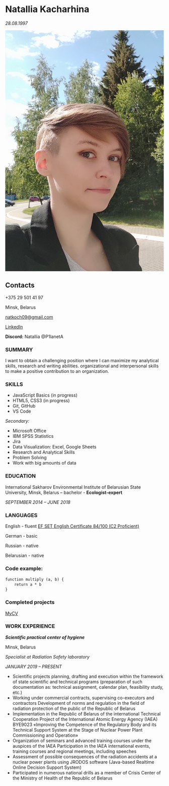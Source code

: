# Natallia Kacharhina
*28.08.1997*

![My image](Images\IMG.jpg "my photo")
## Contacts
+375 29 501 41 97

Minsk, Belarus

natkoch09@gmail.com

[LinkedIn](linkedin.com/in/natallia-kacharhina-836782171/)

**Discord:** Natallia @P1lanetA

### **SUMMARY** 

I want to obtain a challenging position where I can maximize  my analytical skills, research and writing abilities. organizational and interpersonal skills to make a positive contribution to an organization.

### **SKILLS**

- JavaScript Basics (in progress)
- HTML5, CSS3 (in progress)
- Git, GitHub
- VS Code

*Secondary:*
  - Microsoft Office
  - IBM SPSS Statistics
  - Jira
  - Data Visualization: Excel, Google Sheets
  - Research and Analytical Skills
  - Problem Solving
  - Work with big amounts of data

### **EDUCATION**

International Sakharov Environmental Institute of Belarusian State University, Minsk, Belarus – bachelor - **Ecologist-expert**

*SEPTEMBER 2014 – JUNE 2018*

### **LANGUAGES**

English - fluent [EF SET English Certificate 84/100 (C2 Proficient)](https://www.efset.org/cert/cT4mfw)

German - basic

Russian - native

Belarusian - native

### **Code example:**

```
function multiply (a, b) {
    return a * b    
}
```
### **Completed projects**

[MyCV](https://github.com/P1anetA/rsschool-cv.git)

### **WORK EXPERIENCE**

***Scientific practical center of hygiene***

Minsk, Belarus

*Specialist at Radiation Safety laboratory*

*JANUARY 2019 – PRESENT*

- Scientific projects planning, drafting and execution within the framework of state scientific and technical programs (preparation of such documentation as: technical assignment, calendar plan, feasibility study, etc.)
- Working under commercial contracts, supervising co-executors and contractors
Development of norms and regulation  in the field of radiation protection of the public of the Republic of Belarus
- Implementation in the Republic of Belarus of the international Technical Cooperation Project of the International Atomic Energy Agency (IAEA) BYE9023 «Improving the Competence of the Regulatory Body and its Technical Support System at the Stage of Nuclear Power Plant Commissioning and Operation»
- Organization of seminars and advanced training courses under the auspices of the IAEA
Participation in the IAEA international events, training courses and regional meetings, including speeches
- Assessment of possible consequences of the radiation accidents at a nuclear power plants using  JRODOS software (Java-based Realtime Online Decision Support System)
- Participated in numerous national drills as a member of Crisis Center of the Ministry of Health of the Republic of Belarus
